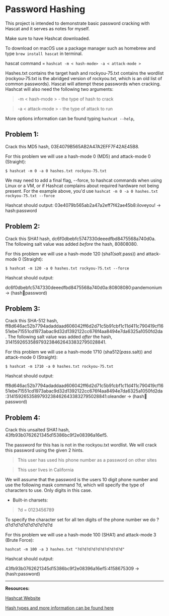 
# Password Hashing
This project is intended to demonstrate basic password cracking with Hascat and it serves as notes for myself. 

Make sure to have Hashcat downloaded.

To download on macOS use a package manager such as homebrew and type `brew install hascat` in terminal. 

hascat command = `hashcat -m < hash-mode> -a < attack-mode >`



Hashes.txt contains the target hash and rockyou-75.txt contains the wordlist (rockyou-75.txt is the abridged version of rockyou.txt, which is an old list of common passwords). Hascat will attempt these passwords when cracking. Hashcat will also need the following two arguments:

>    -m < hash-mode > - the type of hash to crack

>    -a < attack-mode > - the type of attack to run

More options information can be found typing `hashcat --help`, 

## Problem 1:

Crack this MD5 hash, 03E4079B565AB2A47A2EFF7F42AE45B8.

For this problem we will use a hash-mode 0 (MD5) and attack-mode 0 (Straight):

`$ hashcat -m 0 -a 0 hashes.txt rockyou-75.txt`

We may need to add a final flag, --force, to hashcat commands when using Linux or a VM, or if Hashcat complains about required hardware not being present. For the example above, you'd use `hashcat -m 0 -a 0 hashes.txt rockyou-75.txt --force` 


Hashcat should output:
03e4079b565ab2a47a2eff7f42ae45b8:iloveyou!  -> hash:password


## Problem 2:

Crack this SHA1 hash, dc6f0dbebfc5747330deeedfbd8475568a740d0a. The following salt value was added 
*before* the hash, 80808080.

For this problem we will use a hash-mode 120 (sha1($salt.$pass)) and attack-mode 0 (Straight):

`$ hashcat -m 120 -a 0 hashes.txt rockyou-75.txt --force`

Hashcat should output:

dc6f0dbebfc5747330deeedfbd8475568a740d0a:80808080:pandemonium  -> (hash:salt:password)

## Problem 3:

Crack this SHA-512 hash, ff8d646ac52b7794adaddaad606042ff6d2d71c5b91cbf1c11d411c790419cf1651ebe71551cd1973abac9d32d1392122cc676f4aa8494e7da6325a1050fd2da. The following salt value was added *after* the hash, 31415926535897932384626433832795028841.

For this problem we will use a hash-mode 1710 (sha512($pass.$salt)) and attack-mode 0 (Straight):

`$ hashcat -m 1710 -a 0 hashes.txt rockyou-75.txt`

Hashcat should output:

ff8d646ac52b7794adaddaad606042ff6d2d71c5b91cbf1c11d411c790419cf1651ebe71551cd1973abac9d32d1392122cc676f4aa8494e7da6325a1050fd2da:31415926535897932384626433832795028841:oleander -> (hash:salt:password)

## Problem 4:

Crack this unsalted SHA1 hash, 43fb93b0762621345d15386bc9f2e08396a16ef5.

The password for this has is not in the rockyou.txt wordlist. We will crack this password using the given 2 hints.


  >  This user has used his phone number as a password on other sites

  >  This user lives in California

We will assume that the password is the users 10 digit phone number and use the following mask command ?d, which will specify the type of characters to use. Only digits in this case.

 * Built-in charsets:

>   ?d = 0123456789

To specify the character set for all ten digits of the phone number we do ?d?d?d?d?d?d?d?d?d?d

For this problem we will use a hash-mode 100 (SHA1) and attack-mode 3 (Brute Force): 

`hashcat -m 100 -a 3 hashes.txt "?d?d?d?d?d?d?d?d?d?d"` 

Hashcat should output:

43fb93b0762621345d15386bc9f2e08396a16ef5:4158675309 -> (hash:password)

---------------------------------------------------------------------------------------------------------------------------------------

**Resources:**

[Hashcat Website](https://hashcat.net/hashcat/)

[Hash types and more information can be found here](https://hashcat.net/wiki/doku.php?id=example_hashes)




